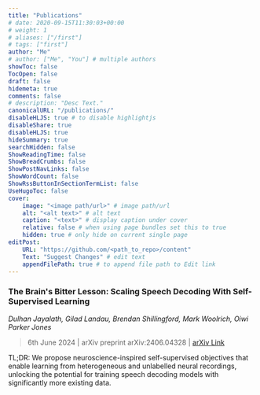 ```yaml
---
title: "Publications"
# date: 2020-09-15T11:30:03+00:00
# weight: 1
# aliases: ["/first"]
# tags: ["first"]
author: "Me"
# author: ["Me", "You"] # multiple authors
showToc: false
TocOpen: false
draft: false
hidemeta: true
comments: false
# description: "Desc Text."
canonicalURL: "/publications/"
disableHLJS: true # to disable highlightjs
disableShare: true
disableHLJS: true
hideSummary: true
searchHidden: false
ShowReadingTime: false
ShowBreadCrumbs: false
ShowPostNavLinks: false
ShowWordCount: false
ShowRssButtonInSectionTermList: false
UseHugoToc: false
cover:
    image: "<image path/url>" # image path/url
    alt: "<alt text>" # alt text
    caption: "<text>" # display caption under cover
    relative: false # when using page bundles set this to true
    hidden: true # only hide on current single page
editPost:
    URL: "https://github.com/<path_to_repo>/content"
    Text: "Suggest Changes" # edit text
    appendFilePath: true # to append file path to Edit link
---
```


### The Brain's Bitter Lesson: Scaling Speech Decoding With Self-Supervised Learning

_Dulhan Jayalath, Gilad Landau, Brendan Shillingford, Mark Woolrich, Oiwi Parker Jones_

> 6th June 2024 | arXiv preprint arXiv:2406.04328 | [arXiv Link](https://arxiv.org/abs/2406.04328)

TL;DR: We propose neuroscience-inspired self-supervised objectives that enable learning from heterogeneous and unlabelled neural recordings, unlocking the potential for training speech decoding models with significantly more existing data.